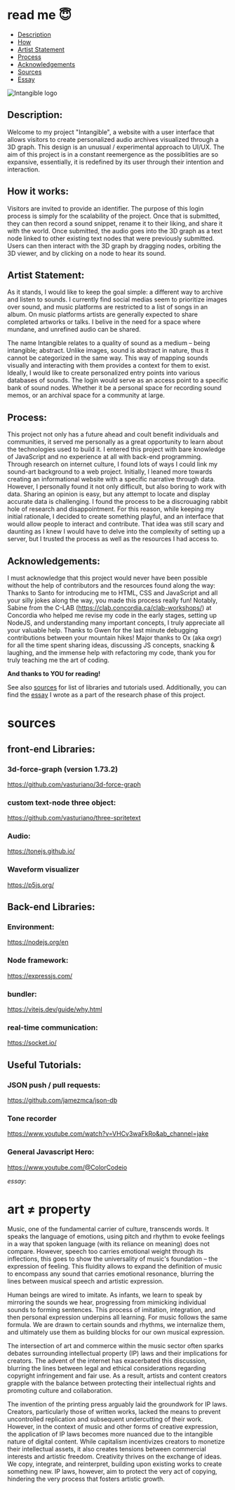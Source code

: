 # read me 😇

- [Description](#description)
- [How](#how-it-works)
- [Artist Statement](#artist-statement)
- [Process](#process)
- [Acknowledgements](#acknowledgements)
- [Sources](#sources)
- [Essay](#art-≠-property)

![Intangible logo](https://github.com/madebyjujube/madebyjujube.github.io/blob/main/src/assets/images/intangible.svg)

## Description:
Welcome to my project "Intangible", a website with a user interface that allows visitors to create personalized audio archives visualized through a 3D graph. This design is an unusual / experimental approach to UI/UX. The aim of this project is in a constant reemergence as the possiblities are so expansive, essentially, it is redefined by its user through their intention and interaction. 

## How it works:
Visitors are invited to provide an identifier. The purpose of this login process is simply for the scalability of the project. 
Once that is submitted, they can then record a sound snippet, rename it to their liking, and share it with the world. 
Once submitted, the audio goes into the 3D graph as a text node linked to other existing text nodes that were previously submitted. Users can then interact with the 3D graph by dragging nodes, orbiting the 3D viewer, and by clicking on a node to hear its sound. 

## Artist Statement:
As it stands, I would like to keep the goal simple: a different way to archive and listen to sounds. I currently find social medias seem to prioritize images over sound, and music platforms are restricted to a list of songs in an album. On music platforms artists are generally expected to share completed artworks or talks. I belive in the need for a space where mundane, and unrefined audio can be shared. 

The name Intangible relates to a quality of sound as a medium – being intangible; abstract. Unlike images, sound is abstract in nature, thus it cannot be categorized in the same way. This way of mapping sounds visually and interacting with them provides a context for them to exist. Ideally, I would like to create personalized entry points into various databases of sounds. The login would serve as an access point to a specific bank of sound nodes. Whether it be a personal space for recording sound memos, or an archival space for a community at large.

## Process:
This project not only has a future ahead and coult benefit individuals and communities, it served me personally as a great opportunity to learn about the technologies used to build it. I entered this project with bare knowledge of JavaScript and no experience at all with back-end programming. 
Through research on internet culture, I found lots of ways I could link my sound-art background to a web project. Initially, I leaned more towards creating an informational website with a specific narrative through data. However, I personally found it not only difficult, but also boring to work with data. Sharing an opinion is easy, but any attempt to locate and display accurate data is challenging. I found the process to be a discrouaging rabbit hole of research and disappointment. For this reason, while keeping my initial rationale, I decided to create something playful, and an interface that would allow people to interact and contribute.
That idea was still scary and daunting as I knew I would have to delve into the complexity of setting up a server, but I trusted the process as well as the resources I had access to. 

## Acknowledgements:
I must acknowledge that this project would never have been possible without the help of contributors and the resources found along the way:
Thanks to Santo for introducing me to HTML, CSS and JavaScript and all your silly jokes along the way, you made this process really fun!
Notably, Sabine from the C-LAB (https://clab.concordia.ca/clab-workshops/) at Concordia who helped me revise my code in the early stages, setting up NodeJS, and understanding many important concepts, I truly appreciate all your valuable help.
Thanks to Gwen for the last minute debugging contributions between your mountain hikes!
Major thanks to Ox (aka oxgr) for all the time spent sharing ideas, discussing JS concepts, snacking & laughing, and the immense help with refactoring my code, thank you for truly teaching me the art of coding. 

**And thanks to YOU for reading!**

See also [sources](#sources) for list of libraries and tutorials used. 
Additionally, you can find the [essay](#art-≠-property) I wrote as a part of the research phase of this project. 
# sources
## front-end Libraries:
### 3d-force-graph (version 1.73.2)
https://github.com/vasturiano/3d-force-graph

### custom text-node three object:
https://github.com/vasturiano/three-spritetext

### Audio:
https://tonejs.github.io/

### Waveform visualizer
https://p5js.org/


## Back-end Libraries:
### Environment:
https://nodejs.org/en

### Node framework:
https://expressjs.com/

### bundler:
https://vitejs.dev/guide/why.html

### real-time communication:
https://socket.io/


## Useful Tutorials:
### JSON push / pull requests: 
https://github.com/jamezmca/json-db

### Tone recorder
https://www.youtube.com/watch?v=VHCv3waFkRo&ab_channel=jake

### General Javascript Hero:
https://www.youtube.com/@ColorCodeio


*essay*:
# art ≠ property 
Music, one of the fundamental carrier of culture, transcends words. It speaks the language of emotions, using pitch and rhythm to evoke feelings in a way that spoken language (with its reliance on meaning) does not compare. However, speech too carries emotional weight through its inflections, this goes to show the universality of music's foundation – the expression of feeling. This fluidity allows to expand the definition of music to encompass any sound that carries emotional resonance, blurring the lines between musical speech and artistic expression.

Human beings are wired to imitate. As infants, we learn to speak by mirroring the sounds we hear, progressing from mimicking individual sounds to forming sentences. This process of imitation, integration, and then personal expression underpins all learning. For music follows the same formula. We are drawn to certain sounds and rhythms, we internalize them, and ultimately use them as building blocks for our own musical expression.

The intersection of art and commerce within the music sector often sparks debates surrounding intellectual property (IP) laws and their implications for creators. The advent of the internet has exacerbated this discussion, blurring the lines between legal and ethical considerations regarding copyright infringement and fair use. As a result, artists and content creators grapple with the balance between protecting their intellectual rights and promoting culture and collaboration.

The invention of the printing press arguably laid the groundwork for IP laws. Creators, particularly those of written works, lacked the means to prevent uncontrolled replication and subsequent undercutting of their work. However, in the context of music and other forms of creative expression, the application of IP laws becomes more nuanced due to the intangible nature of digital content. While capitalism incentivizes creators to monetize their intellectual assets, it also creates tensions between commercial interests and artistic freedom. Creativity thrives on the exchange of ideas. We copy, integrate, and reinterpret, building upon existing works to create something new. IP laws, however, aim to protect the very act of copying, hindering the very process that fosters artistic growth.